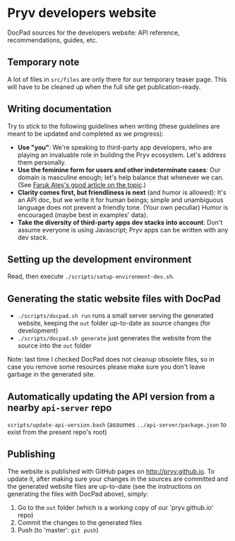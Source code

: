 # Pryv developers website

DocPad sources for the developers website: API reference, recommendations, guides, etc.


## Temporary note

A lot of files in `src/files` are only there for our temporary teaser page. This will have to be cleaned up when the full site get publication-ready.


## Writing documentation

Try to stick to the following guidelines when writing (these guidelines are meant to be updated and completed as we progress):

- **Use "you"**: We're speaking to third-party app developers, who are playing an invaluable role in building the Pryv ecosystem. Let's address them personally.
- **Use the feminine form for users and other indeterminate cases**: Our domain is masculine enough; let's help balance that whenever we can. (See [Faruk Ateş's good article on the topic](http://www.netmagazine.com/features/primer-sexism-tech-industry).)
- **Clarity comes first, but friendliness is next** (and humor is allowed): It's an API doc, but we write it for human beings; simple and unambiguous language does not prevent a friendly tone. (Your own peculiar) Humor is encouraged (maybe best in examples' data).
- **Take the diversity of third-party apps dev stacks into account**: Don't assume everyone is using Javascript; Pryv apps can be written with any dev stack.


## Setting up the development environment

Read, then execute `./scripts/setup-environment-dev.sh`.


## Generating the static website files with DocPad

- `./scripts/docpad.sh run` runs a small server serving the generated website, keeping the `out` folder up-to-date as source changes (for development)
- `./scripts/docpad.sh generate` just generates the website from the source into the `out` folder

Note: last time I checked DocPad does not cleanup obsolete files, so in case you remove some resources please make sure you don't leave garbage in the generated site.


## Automatically updating the API version from a nearby `api-server` repo

`scripts/update-api-version.bash` (assumes `../api-server/package.json` to exist from the present repo's root)


## Publishing

The website is published with GitHub pages on <http://pryv.github.io>. To update it, after making sure your changes in the sources are committed and the generated website files are up-to-date (see the instructions on generating the files with DocPad above), simply:

1. Go to the `out` folder (which is a working copy of our 'pryv.github.io' repo)
2. Commit the changes to the generated files
3. Push (to 'master': `git push`)
